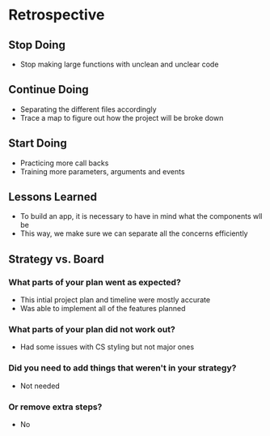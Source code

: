# Retrospective

## Stop Doing

- Stop making large functions with unclean and unclear code

## Continue Doing

- Separating the different files accordingly
- Trace a map to figure out how the project will be broke down

## Start Doing

- Practicing more call backs
- Training more parameters, arguments and events

## Lessons Learned

- To build an app, it is necessary to have in mind what the components wll be
- This way, we make sure we can separate all the concerns efficiently

## Strategy vs. Board

### What parts of your plan went as expected?

- This intial project plan and timeline were mostly accurate
- Was able to implement all of the features  planned

### What parts of your plan did not work out?

- Had some issues with CS styling but not major ones

### Did you need to add things that weren't in your strategy?

- Not needed

### Or remove extra steps?

- No
